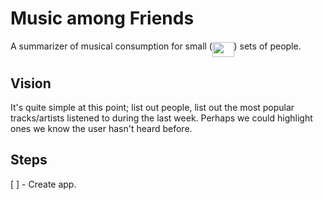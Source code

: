 # Music among Friends

A summarizer of musical consumption for small (<img src="/tex/763ae90b99d9a097268a69255a49cd99.svg?invert_in_darkmode&sanitize=true" align=middle width=34.54808279999999pt height=24.65753399999998pt/>) sets of people.

## Vision

It's quite simple at this point; list out people, list out the most popular tracks/artists 
listened to during the last week. Perhaps we could highlight ones we know 
the user hasn't heard before.

## Steps

[ ] - Create app.